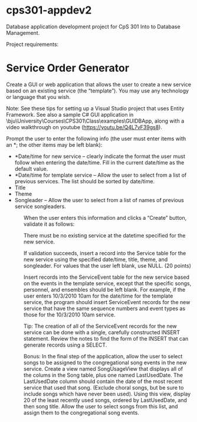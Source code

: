 # cps301-appdev2
Database application development project for CpS 301 Into to Database Management.

Project requirements:
<h1>Service Order Generator</h1>
<p>
Create a GUI or web application that allows the user to create a new service based on an existing service (the “template”). You may use any technology or language that you wish.

Note: See these tips for setting up a Visual Studio project that uses Entity Framework. See also a sample C# GUI application in \bju\University\Courses\CPS301\Class\examples\GUIDBApp, along with a video walkthrough on youtube (https://youtu.be/Q4L7vF39gs8).
</p>

<p>Prompt the user to enter the following info (the user must enter items with an *; the other items may be left blank):</p>

<ul>
  
<li>*Date/time for new service – clearly indicate the format the user must follow when entering the date/time. Fill in the current date/time as the default value.</li>

<li>*Date/time for template service – Allow the user to select from a list of previous services. The list should be sorted by date/time.</li>

<li>Title</li>

<li>Theme</li>

<li>Songleader – Allow the user to select from a list of names of previous service songleaders.</li>
<ul>

<p>
When the user enters this information and clicks a “Create” button, validate it as follows:

There must be no existing service at the datetime specified for the new service.

If validation succeeds, insert a record into the Service table for the new service using the specified date/time, title, theme, and songleader. For values that the user left blank, use NULL. (20 points)

Insert records into the ServiceEvent table for the new service based on the events in the template service, except that the specific songs, personnel, and ensembles should be left blank. For example, if the user enters 10/3/2010 10am for the date/time for the template service, the program should insert ServiceEvent records for the new service that have the same sequence numbers and event types as those for the 10/3/2010 10am service.

Tip: The creation of all of the ServiceEvent records for the new service can be done with a single, carefully constructed INSERT statement. Review the notes to find the form of the INSERT that can generate records using a SELECT.

Bonus: In the final step of the application, allow the user to select songs to be assigned to the congregational song events in the new service. Create a view named SongUsageView that displays all of the colums in the Song table, plus one named LastUsedDate. The LastUsedDate column should contain the date of the most recent service that used that song. (Exclude choral songs, but be sure to include songs which have never been used). Using this view, display 20 of the least recently used songs, ordered by LastUsedDate, and then song title. Allow the user to select songs from this list, and assign them to the congregational song events.
</p>

